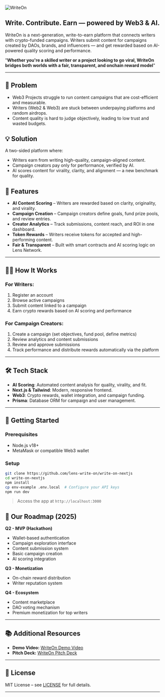 ![WriteOn](https://github.com/user-attachments/assets/48e8d273-bbe2-4f7d-a168-f284ec6036e4)

## **Write. Contribute. Earn — powered by Web3 & AI.**

WriteOn is a next-generation, write-to-earn platform that connects writers with crypto-funded campaigns. Writers submit content for campaigns created by DAOs, brands, and influencers — and get rewarded based on AI-powered quality scoring and performance.

"**Whether you're a skilled writer or a project looking to go viral, WriteOn bridges both worlds with a fair, transparent, and onchain reward model**"

---

## 🤔 Problem
- Web3 Projects struggle to run content campaigns that are cost-efficient and measurable.
- Writers (Web2 & Web3) are stuck between underpaying platforms and random airdrops.
- Content quality is hard to judge objectively, leading to low trust and wasted budgets.

## 💡 Solution
A two-sided platform where:
- Writers earn from writing high-quality, campaign-aligned content.
- Campaign creators pay only for performance, verified by AI.
- AI scores content for virality, clarity, and alignment — a new benchmark for quality.

## 🚀 Features

- **AI Content Scoring** – Writers are rewarded based on clarity, originality, and virality.
- **Campaign Creation** – Campaign creators define goals, fund prize pools, and review entries.
- **Creator Analytics** – Track submissions, content reach, and ROI in one dashboard.
- **Token Rewards** – Writers receive tokens for accepted and high-performing content.
- **Fair & Transparent** – Built with smart contracts and AI scoring logic on Lens Network.

---

## 🧑‍💻 How It Works

### For Writers:
1. Register an account
2. Browse active campaigns
3. Submit content linked to a campaign
4. Earn crypto rewards based on AI scoring and performance

### For Campaign Creators:
1. Create a campaign (set objectives, fund pool, define metrics)
2. Review analytics and content submissions
3. Review and approve submissions
4. Track performance and distribute rewards automatically via the platform
---

## 🛠️ Tech Stack

- **AI Scoring**: Automated content analysis for quality, virality, and fit.
- **Next.js & Tailwind**: Modern, responsive frontend.
- **Web3**: Crypto rewards, wallet integration, and campaign funding.
- **Prisma**: Database ORM for campaign and user management.

---

## 🧪 Getting Started

### Prerequisites

- Node.js v18+
- MetaMask or compatible Web3 wallet
  
### Setup

```bash
git clone https://github.com/lens-write-on/write-on-nextjs
cd write-on-nextjs
npm install
cp env-example .env.local  # Configure your API keys
npm run dev
```

> Access the app at `http://localhost:3000`

## 📆 Our Roadmap (2025)
**Q2 - MVP (Hackathon)**
- Wallet-based authentication
- Campaign exploration interface
- Content submission system
- Basic campaign creation
- AI scoring integration

**Q3 - Monetization**
- On-chain reward distribution
- Writer reputation system

**Q4 - Ecosystem**
- Content marketplace
- DAO voting mechanism
- Premium monetization for top writers

---
## 📚 Additional Resources
- **Demo Video:** [WriteOn Demo Video](https://youtu.be/oWiTPByKY1c)
- **Pitch Deck:** [WriteOn Pitch Deck](https://drive.google.com/file/d/1IzwvO1SG5mXtJJtPHKSeAECIqfp6KHBO/view?usp=drive_link)
---
## 📄 License
MIT License – see [LICENSE](LICENSE) for full details.

---

